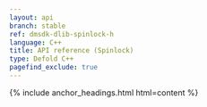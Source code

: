 ```yaml
---
layout: api
branch: stable
ref: dmsdk-dlib-spinlock-h
language: C++
title: API reference (Spinlock)
type: Defold C++
pagefind_exclude: true
---
```

{% include anchor_headings.html html=content %}